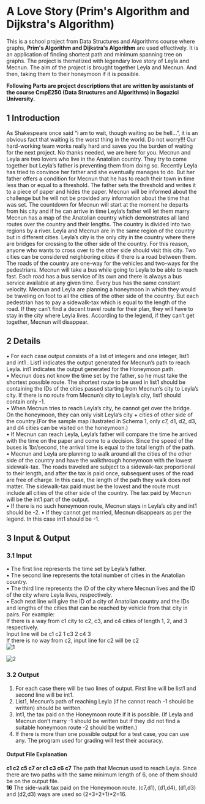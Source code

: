 # A Love Story (Prim's Algorithm and Dijkstra's Algorithm)
This is a school project from Data Structures and Algorithms course where graphs, **Prim's Algorithm and Dijkstra's Algorithm** are used effectively.  It is an application of finding shortest path and minimum spanning tree on graphs. The project is thematized with legendary love story of Leyla and Mecnun. The aim of the project is brought together Leyla and Mecnun. And then, taking them to their honeymoon if it is possible.

**Following Parts are project descriptions that are written by assistants of the course CmpE250 (Data Structures and Algorithms) in Bogazici University.**

## 1 Introduction
As Shakespeare once said “i am to wait, though waiting so be hell...”, it is an obvious fact that
waiting is the worst thing in the world. Do not worry!!! Our hard-working team works really
hard and saves you the burden of waiting for the next project. No thanks needed, we are here
for you.
Mecnun and Leyla are two lovers who live in the Anatolian country. They try to come
together but Leyla’s father is preventing them from doing so. Recently Leyla has tried to convince
her father and she eventually manages to do. But her father offers a condition for Mecnun
that he has to reach their town in time less than or equal to a threshold. The father sets the
threshold and writes it to a piece of paper and hides the paper. Mecnun will be informed about
the challenge but he will not be provided any information about the time that was set. The
countdown for Mecnun will start at the moment he departs from his city and if he can arrive
in time Leyla’s father will let them marry. Mecnun has a map of the Anatolian country which
demonstrates all land routes over the country and their lengths. The country is divided into
two regions by a river. Leyla and Mecnun are in the same region of the country but in different
cities. Leyla’s city is the only city in the country where there are bridges for crossing to the
other side of the country. For this reason, anyone who wants to cross over to the other side
should visit this city.
Two cities can be considered neighboring cities if there is a road between them. The roads
of the country are one-way for the vehicles and two-ways for the pedestrians. Mecnun will take
a bus while going to Leyla to be able to reach fast. Each road has a bus service of its own
and there is always a bus service available at any given time. Every bus has the same constant
velocity.
Mecnun and Leyla are planning a honeymoon in which they would be traveling on foot to
all the cities of the other side of the country. But each pedestrian has to pay a sidewalk-tax
which is equal to the length of the road. If they can’t find a decent travel route for their plan, they will have to stay in the city where Leyla lives.
According to the legend, if they can’t get together, Mecnun will disappear.

## 2 Details
• For each case output consists of a list of integers and one integer, list1 and int1 . List1
indicates the output generated for Mecnun’s path to reach Leyla. int1 indicates the output
generated for the Honeymoon path.  
• Mecnun does not know the time set by the father, so he must take the shortest possible
route. The shortest route to be used in list1 should be containing the IDs of the cities
passed starting from Mecnun’s city to Leyla’s city. If there is no route from Mecnun’s
city to Leyla’s city, list1 should contain only -1.  
• When Mecnun tries to reach Leyla’s city, he cannot get over the bridge. On the honeymoon,
they can only visit Leyla’s city + cities of other side of the country.(For the
sample map illustrated in Schema 1, only c7, d1, d2, d3, and d4 cities can be visited on
the honeymoon.)  
• If Mecnun can reach Leyla, Leyla’s father will compare the time he arrived with the time
on the paper and come to a decision. Since the speed of the buses is 1br/second, the
arrival time is equal to the total length of the path.  
• Mecnun and Leyla are planning to walk around all the cities of the other side of the
country and have the walkthrough honeymoon with the lowest sidewalk-tax. The roads
traveled are subject to a sidewalk-tax proportional to their length, and after the tax is
paid once, subsequent uses of the road are free of charge. In this case, the length of the
path they walk does not matter. The sidewalk-tax paid must be the lowest and the route
must include all cities of the other side of the country. The tax paid by Mecnun will be
the int1 part of the output.  
• If there is no such honeymoon route, Mecnun stays in Leyla’s city and int1 should be -2.
• If they cannot get married, Mecnun disappears as per the legend. In this case int1 should
be -1.  

## 3 Input & Output
### 3.1 Input
• The first line represents the time set by Leyla’s father.  
• The second line represents the total number of cities in the Anatolian country.  
• The third line represents the ID of the city where Mecnun lives and the ID of the city
where Leyla lives, respectively.  
• Each next line will give the ID of a city of Anatolian country and the IDs and lengths of
the cities that can be reached by vehicle from that city in pairs. For example:  
If there is a way from c1 city to c2, c3, and c4 cities of length 1, 2, and 3 respectively.  
Input line will be c1 c2 1 c3 2 c4 3  
If there is no way from c2, input line for c2 will be c2  
![1](https://user-images.githubusercontent.com/81170575/151528147-89a2b6eb-423c-482c-aa0e-948618130617.png)  

![2](https://user-images.githubusercontent.com/81170575/151528183-1f259fa1-d6df-47f4-af96-263550dd9b82.png)

### 3.2 Output
1. For each case there will be two lines of output. First line will be list1 and second line will
be int1.  
2. List1, Mecnun’s path of reaching Leyla (if he cannot reach -1 should be written) should
be written.  
3. Int1, the tax paid on the Honeymoon route if it is possible. (If Leyla and Mecnun don’t
marry -1 should be written but if they did not find a suitable honeymoon route -2 should
be written.)  
4. If there is more than one possible output for a test case, you can use any. The program
used for grading will test their accuracy.  

#### Output File Explanation
**c1 c2 c5 c7 or c1 c3 c6 c7** The path that Mecnun used to reach Leyla. Since there are two paths with the
same minimum length of 6, one of them should be on the output file.  
**16** The side-walk tax paid on the Honeymoon route. (c7,d1), (d1,d4), (d1,d3) and
(d2,d3) ways are used so (2+3+2+1)*2=16.  

